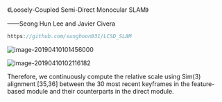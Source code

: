 《Loosely-Coupled Semi-Direct Monocular SLAM》

——Seong Hun Lee and Javier Civera

```c
https://github.com/sunghoon031/LCSD_SLAM
```

![image-20190410101456000](/Users/test/Downloads/7-TestCode/__notebook/PaperNotes/image-20190410101456000.png)



![image-20190410102116182](/Users/test/Downloads/7-TestCode/__notebook/PaperNotes/image-20190410102116182.png)









Therefore, we continuously compute the
relative scale using Sim(3) alignment [35,36] between the
30 most recent keyframes in the feature-based module and
their counterparts in the direct module.